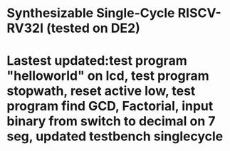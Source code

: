 # Synthesizable Single-Cycle RISCV-RV32I (tested on DE2)
# Lastest updated:test program "helloworld" on lcd, test program stopwath, reset active low, test program find GCD, Factorial, input binary from switch to decimal on 7 seg, updated testbench singlecycle
